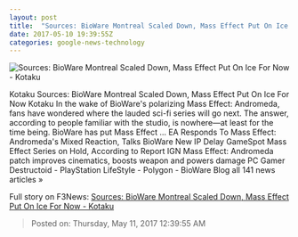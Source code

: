```yaml
---
layout: post
title:  "Sources: BioWare Montreal Scaled Down, Mass Effect Put On Ice For Now - Kotaku"
date: 2017-05-10 19:39:55Z
categories: google-news-technology
---
```


![Sources: BioWare Montreal Scaled Down, Mass Effect Put On Ice For Now - Kotaku](https://i.kinja-img.com/gawker-media/image/upload/s--rE15Z28c--/c_fill,fl_progressive,g_center,h_900,q_80,w_1600/r8fsudpv8usyh4hlqgh5.jpg)

Kotaku Sources: BioWare Montreal Scaled Down, Mass Effect Put On Ice For Now Kotaku In the wake of BioWare's polarizing Mass Effect: Andromeda, fans have wondered where the lauded sci-fi series will go next. The answer, according to people familiar with the studio, is nowhere—at least for the time being. BioWare has put Mass Effect ... EA Responds To Mass Effect: Andromeda's Mixed Reaction, Talks BioWare New IP Delay GameSpot Mass Effect Series on Hold, According to Report IGN Mass Effect: Andromeda patch improves cinematics, boosts weapon and powers damage PC Gamer Destructoid - PlayStation LifeStyle - Polygon - BioWare Blog all 141 news articles »


Full story on F3News: [Sources: BioWare Montreal Scaled Down, Mass Effect Put On Ice For Now - Kotaku](http://www.f3nws.com/n/qxQF4E)

> Posted on: Thursday, May 11, 2017 12:39:55 AM
